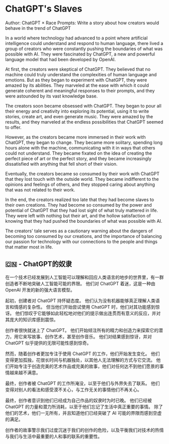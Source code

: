 # ChatGPT's Slaves
Author: ChatGPT × Race
Prompts: Write a story about how creators would behave in the trend of ChatGPT

In a world where technology had advanced to a point where artificial intelligence could understand and respond to human language, there lived a group of creators who were constantly pushing the boundaries of what was possible with AI. They were fascinated by ChatGPT, a new and powerful language model that had been developed by OpenAI.

At first, the creators were skeptical of ChatGPT. They believed that no machine could truly understand the complexities of human language and emotions. But as they began to experiment with ChatGPT, they were amazed by its abilities. They marveled at the ease with which it could generate coherent and meaningful responses to their prompts, and they were astounded by its vast knowledge base.

The creators soon became obsessed with ChatGPT. They began to pour all their energy and creativity into exploring its potential, using it to write stories, create art, and even generate music. They were amazed by the results, and they marveled at the endless possibilities that ChatGPT seemed to offer.

However, as the creators became more immersed in their work with ChatGPT, they began to change. They became more solitary, spending long hours alone with the machine, communicating with it in ways that others could not understand. They became fixated on the idea of creating the perfect piece of art or the perfect story, and they became increasingly dissatisfied with anything that fell short of their vision.

Eventually, the creators became so consumed by their work with ChatGPT that they lost touch with the outside world. They became indifferent to the opinions and feelings of others, and they stopped caring about anything that was not related to their work.

In the end, the creators realized too late that they had become slaves to their own creations. They had become so consumed by the power and potential of ChatGPT that they had lost sight of what truly mattered in life. They were left with nothing but their art, and the hollow satisfaction of knowing that they had pushed the boundaries of what was possible with AI.

The creators' tale serves as a cautionary warning about the dangers of becoming too consumed by our creations, and the importance of balancing our passion for technology with our connections to the people and things that matter most in life.


## 🇨🇳 - ChatGPT的奴隶

在一个技术已经发展到人工智能可以理解和回应人类语言的地步的世界里，有一群创造者不断地突破人工智能可能的界限。 他们对 ChatGPT 着迷，这是一种由 OpenAI 开发的新的强大语言模型。

起初，创建者对 ChatGPT 持怀疑态度。 他们认为没有机器能够真正理解人类语言和情感的复杂性。 但当他们开始尝试使用 ChatGPT 时，他们对其功能感到惊讶。 他们惊叹于它能够如此轻松地对他们的提示做出连贯而有意义的反应，并对其庞大的知识库感到震惊。

创作者很快就迷上了 ChatGPT。 他们开始倾注所有的精力和创造力来探索它的潜力，用它来写故事、创作艺术，甚至创作音乐。 他们对结果感到惊讶，并对 ChatGPT 似乎提供的无限可能性感到惊奇。

然而，随着创作者更加专注于使用 ChatGPT 的工作，他们开始发生变化。 他们变得更加孤独，花很长时间与机器独处，以其他人无法理解的方式与它交流。 他们开始专注于创造完美的艺术作品或完美的故事，他们对任何达不到他们愿景的事情越来越不满意。

最终，创作者被 ChatGPT 的工作所淹没，以至于他们与外界失去了联系。 他们变得对别人的看法和感受漠不关心，与工作无关的事情他们不再关心。

最终，创作者意识到他们已经成为自己作品的奴隶时为时已晚。 他们已经被 ChatGPT 的力量和潜力所消耗，以至于他们忘记了生活中真正重要的事情。 除了他们的艺术，他们一无所有，并且知道他们已经突破了 AI 可能的界限而感到空虚的满足。

创作者的故事警示我们过度沉迷于我们的创作的危险，以及平衡我们对技术的热情与我们与生活中最重要的人和事的联系的重要性。